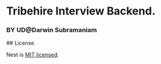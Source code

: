 <H1>
Tribehire Interview Backend.
</H1>

<H3>
  BY UD@Darwin Subramaniam
</H3>
## License

  Nest is [MIT licensed](LICENSE).
